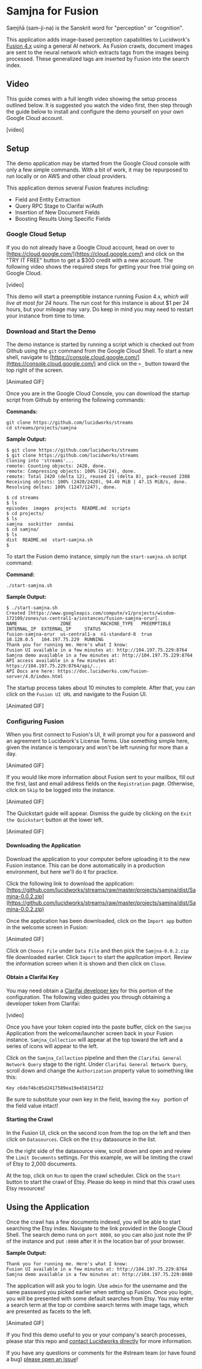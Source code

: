 # Samjna for Fusion
Saṃjñā (sam-ji-na) is the Sanskrit word for "perception" or "cognition". 

This application adds image-based perception capabilities to Lucidwork's [Fusion 4.x](https://lucidworks.com/products/fusion-server/) using a general AI network. As Fusion crawls, document images are sent to the neural network which extracts tags from the images being processed. These generalized tags are inserted by Fusion into the search index.

## Video
This guide comes with a full length video showing the setup process outlined below. It is suggested you watch the video first, then step through the guide below to install and configure the demo yourself on your own Google Cloud account.

[video]

## Setup
The demo application may be started from the Google Cloud console with only a few simple commands. With a bit of work, it may be repurposed to run locally or on AWS and other cloud providers.

This application demos several Fusion features including:

- Field and Entity Extraction
- Query RPC Stage to Clarifai w/Auth
- Insertion of New Document Fields
- Boosting Results Using Specific Fields

### Google Cloud Setup
If you do not already have a Google Cloud account, head on over to [https://cloud.google.com/](https://cloud.google.com/) and click on the "TRY IT FREE" button to get a $300 credit with a new account. The following video shows the required steps for getting your free trial going on Google Cloud.

[video]

This demo will start a preemptible instance running Fusion 4.x, *which will live at most for 24 hours*. The run cost for this instance is about $1 per 24 hours, but your mileage may vary. Do keep in mind you may need to restart your instance from time to time.

### Download and Start the Demo
The demo instance is started by running a script which is checked out from Github using the `git` command from the Google Cloud Shell. To start a new shell, navigate to [https://console.cloud.google.com/](https://console.cloud.google.com/) and click on the `>_` button toward the top right of the screen.

[Animated GIF]

Once you are in the Google Cloud Console, you can download the startup script from Github by entering the following commands:

**Commands:**
```
git clone https://github.com/lucidworks/streams
cd streams/projects/samjna
```

**Sample Output:**
```
$ git clone https://github.com/lucidworks/streams
$ git clone https://github.com/lucidworks/streams
Cloning into 'streams'...
remote: Counting objects: 2420, done.
remote: Compressing objects: 100% (24/24), done.
remote: Total 2420 (delta 12), reused 21 (delta 8), pack-reused 2388
Receiving objects: 100% (2420/2420), 94.40 MiB | 47.15 MiB/s, done.
Resolving deltas: 100% (1247/1247), done.

$ cd streams
$ ls
episodes  images  projects  README.md  scripts
$ cd projects/
$ ls
samjna  sockitter  zendai
$ cd samjna/
$ ls
dist  README.md  start-samjna.sh
$
```

To start the Fusion demo instance, simply run the `start-samjna.sh` script command:

**Command:**
```
./start-samjna.sh
```

**Sample Output:**
```
$ ./start-samjna.sh
Created [https://www.googleapis.com/compute/v1/projects/wisdom-172109/zones/us-central1-a/instances/fusion-samjna-orur].
NAME                ZONE           MACHINE_TYPE   PREEMPTIBLE  INTERNAL_IP  EXTERNAL_IP     STATUS
fusion-samjna-orur  us-central1-a  n1-standard-8  true         10.128.0.5   104.197.75.229  RUNNING
Thank you for running me. Here's what I know:
Fusion UI available in a few minutes at: http://104.197.75.229:8764
Samjna demo available in a few minutes at: http://104.197.75.229:8764
API access available in a few minutes at: https://104.197.75.229:8764/api/...
API Docs are here: https://doc.lucidworks.com/fusion-server/4.0/index.html
```

The startup process takes about 10 minutes to complete. After that, you can click on the `Fusion UI URL` and navigate to the Fusion UI.

[Animated GIF]

### Configuring Fusion
When you first connect to Fusion's UI, it will prompt you for a password and an agreement to Lucidwork's License Terms. Use something simple here, given the instance is temporary and won't be left running for more than a day.

[Animated GIF]

If you would like more information about Fusion sent to your mailbox, fill out the first, last and email address fields on the `Registration` page. Otherwise, click on `Skip` to be logged into the instance.

[Animated GIF]

The Quickstart guide will appear. Dismiss the guide by clicking on the `Exit the Quickstart` button at the lower left.

[Animated GIF]

#### Downloading the Application
Download the application to your computer before uploading it to the new Fusion instance. This can be done automatically in a production environment, but here we'll do it for practice.

Click the following link to download the application: [https://github.com/lucidworks/streams/raw/master/projects/samjna/dist/Samjna-0.0.2.zip](https://github.com/lucidworks/streams/raw/master/projects/samjna/dist/Samjna-0.0.2.zip)

Once the application has been downloaded, click on the `Import app` button in the welcome screen in Fusion:

[Animated GIF]

Click on `Choose File` under `Data File` and then pick the `Samjna-0.0.2.zip` file downloaded earlier. Click `Import` to start the application import. Review the information screen when it is shown and then click on `Close`.

#### Obtain a Clarifai Key
You may need obtain a [Clarifai developer key](https://www.clarifai.com/developer/account/signup) for this portion of the configuration. The following video guides you through obtaining a developer token from Clarifai:

[video]

Once you have your token copied into the paste buffer, click on the `Samjna` Application from the welcome/launcher screen back in your Fusion instance. `Samjna_Collection` will appear at the top toward the left and a series of icons will appear to the left.

Click on the `Samjna_Collection` pipeline and then the `Clarifai General Network Query` stage to the right. Under `Clarifai General Network Query`, scroll down and change the `Authorization` property value to something like this:

```
Key c6de746c05d2417589ea19e458154f22
```

Be sure to substitute your own key in the field, leaving the `Key ` portion of the field value intact!

#### Starting the Crawl
In the Fusion UI, click on the second icon from the top on the left and then click on `Datasources`. Click on the `Etsy` datasource in the list.

On the right side of the datasource view, scroll down and open and review the `Limit Documents` settings. For this example, we will be limiting the crawl of Etsy to 2,000 documents.

At the top, click on `Run` to open the crawl scheduler. Click on the `Start` button to start the crawl of Etsy. Please do keep in mind that this crawl uses Etsy resources!

## Using the Application
Once the crawl has a few documents indexed, you will be able to start searching the Etsy index. Navigate to the link provided in the Google Cloud Shell. The search demo runs on `port 8080`, so you can also just note the IP of the instance and put `:8080` after it in the location bar of your browser.

**Sample Output:**
```
Thank you for running me. Here's what I know:
Fusion UI available in a few minutes at: http://104.197.75.229:8764
Samjna demo available in a few minutes at: http://104.197.75.229:8080
```

The application will ask you to login. Use `admin` for the username and the same password you picked earlier when setting up Fusion. Once you login, you will be presented with some default searches from Etsy. You may enter a search term at the top or combine search terms with image tags, which are presented as facets to the left.

[Animated GIF]

If you find this demo useful to you or your company's search processes, please star this repo and [contact Lucidworks directly](https://lucidworks.com/ppc/lucidworks-fusion-solr/?utm_source=streams) for more information. 

If you have any questions or comments for the #stream team (or have found a bug) [please open an issue](https://github.com/lucidworks/streams/issues)!

